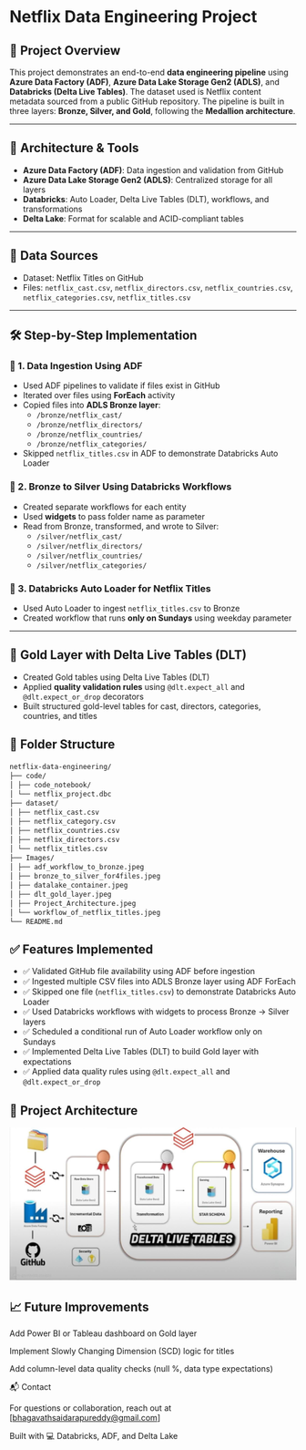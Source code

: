 # Netflix Data Engineering Project

## 🚀 Project Overview

This project demonstrates an end-to-end **data engineering pipeline** using **Azure Data Factory (ADF)**, **Azure Data Lake Storage Gen2 (ADLS)**, and **Databricks (Delta Live Tables)**. The dataset used is Netflix content metadata sourced from a public GitHub repository. The pipeline is built in three layers: **Bronze, Silver, and Gold**, following the **Medallion architecture**.

---

## 🧱 Architecture & Tools

- **Azure Data Factory (ADF)**: Data ingestion and validation from GitHub  
- **Azure Data Lake Storage Gen2 (ADLS)**: Centralized storage for all layers  
- **Databricks**: Auto Loader, Delta Live Tables (DLT), workflows, and transformations  
- **Delta Lake**: Format for scalable and ACID-compliant tables  

---

## 🪪 Data Sources

- Dataset: Netflix Titles on GitHub  
- Files: `netflix_cast.csv`, `netflix_directors.csv`, `netflix_countries.csv`, `netflix_categories.csv`, `netflix_titles.csv`

---

## 🛠️ Step-by-Step Implementation

### 🔸 1. Data Ingestion Using ADF

- Used ADF pipelines to validate if files exist in GitHub  
- Iterated over files using **ForEach** activity  
- Copied files into **ADLS Bronze layer**:  
  - `/bronze/netflix_cast/`  
  - `/bronze/netflix_directors/`  
  - `/bronze/netflix_countries/`  
  - `/bronze/netflix_categories/`  
- Skipped `netflix_titles.csv` in ADF to demonstrate Databricks Auto Loader  

### 🔸 2. Bronze to Silver Using Databricks Workflows

- Created separate workflows for each entity  
- Used **widgets** to pass folder name as parameter  
- Read from Bronze, transformed, and wrote to Silver:  
  - `/silver/netflix_cast/`  
  - `/silver/netflix_directors/`  
  - `/silver/netflix_countries/`  
  - `/silver/netflix_categories/`  

### 🔸 3. Databricks Auto Loader for Netflix Titles

- Used Auto Loader to ingest `netflix_titles.csv` to Bronze  
- Created workflow that runs **only on Sundays** using weekday parameter  

---

## 🧪 Gold Layer with Delta Live Tables (DLT)

- Created Gold tables using Delta Live Tables (DLT)  
- Applied **quality validation rules** using `@dlt.expect_all` and `@dlt.expect_or_drop` decorators  
- Built structured gold-level tables for cast, directors, categories, countries, and titles  


## 📁 Folder Structure

```
netflix-data-engineering/
├── code/
│ ├── code_notebook/
│ └── netflix_project.dbc
├── dataset/
│ ├── netflix_cast.csv
│ ├── netflix_category.csv
│ ├── netflix_countries.csv
│ ├── netflix_directors.csv
│ └── netflix_titles.csv
├── Images/
│ ├── adf_workflow_to_bronze.jpeg
│ ├── bronze_to_silver_for4files.jpeg
│ ├── datalake_container.jpeg
│ ├── dlt_gold_layer.jpeg
│ ├── Project_Architecture.jpeg
│ └── workflow_of_netflix_titles.jpeg
└── README.md

```

## ✅ Features Implemented

- ✅ Validated GitHub file availability using ADF before ingestion
- ✅ Ingested multiple CSV files into ADLS Bronze layer using ADF ForEach
- ✅ Skipped one file (`netflix_titles.csv`) to demonstrate Databricks Auto Loader
- ✅ Used Databricks workflows with widgets to process Bronze → Silver layers
- ✅ Scheduled a conditional run of Auto Loader workflow only on Sundays
- ✅ Implemented Delta Live Tables (DLT) to build Gold layer with expectations
- ✅ Applied data quality rules using `@dlt.expect_all` and `@dlt.expect_or_drop`

## 🧭 **Project Architecture**

![🧭 Project Architecture](Images/Project_Architecture.jpeg)


## 📈 Future Improvements

Add Power BI or Tableau dashboard on Gold layer

Implement Slowly Changing Dimension (SCD) logic for titles

Add column-level data quality checks (null %, data type expectations)

📬 Contact

For questions or collaboration, reach out at [bhagavathsaidarapureddy@gmail.com]

Built with 💻 Databricks, ADF, and Delta Lake
